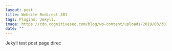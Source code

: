 ```yaml
---
layout: post
title: Website Redirect 301
tags: Plugins, Jekyll,
image: https://cdn.cognitiveseo.com/blog/wp-content/uploads/2019/03/301-redirects-important-for-seo-1024x476.jpg
date: ""
---
```

Jekyll test post page direc